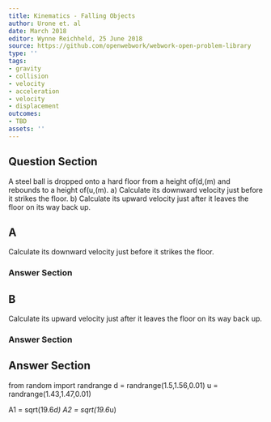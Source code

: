 ```yaml
---
title: Kinematics - Falling Objects
author: Urone et. al
date: March 2018
editor: Wynne Reichheld, 25 June 2018
source: https://github.com/openwebwork/webwork-open-problem-library
type: ''
tags:
- gravity
- collision
- velocity
- acceleration
- velocity
- displacement
outcomes:
- TBD
assets: ''
---
```


## Question Section 

A steel ball is dropped onto a hard floor from a height of(d,(m) and rebounds to a height of(u,(m).
a) Calculate its downward velocity just before it strikes the floor.
b) Calculate its upward velocity just after it leaves the floor on its way back up.

## A
Calculate its downward velocity just before it strikes the floor.
### Answer Section
## B
Calculate its upward velocity just after it leaves the floor on its way back up.
### Answer Section


## Answer Section

from random import randrange
d = randrange(1.5,1.56,0.01)
u = randrange(1.43,1.47,0.01)

A1 = sqrt(19.6*d)
A2 = sqrt(19.6*u)